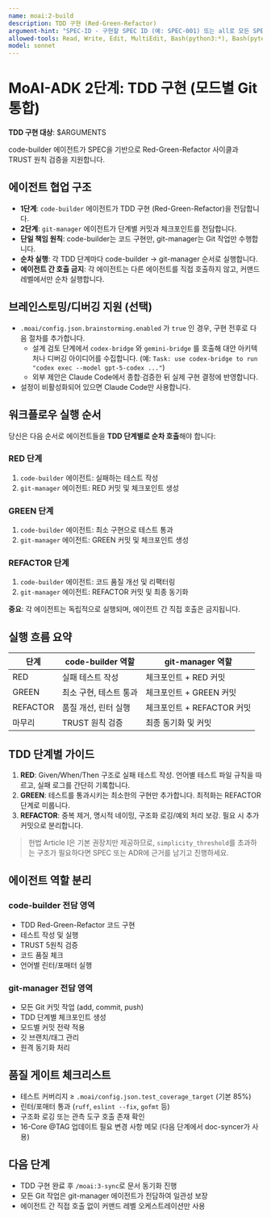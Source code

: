 ```yaml
---
name: moai:2-build
description: TDD 구현 (Red-Green-Refactor)
argument-hint: "SPEC-ID - 구현할 SPEC ID (예: SPEC-001) 또는 all로 모든 SPEC 구현"
allowed-tools: Read, Write, Edit, MultiEdit, Bash(python3:*), Bash(pytest:*), Task, WebFetch, Grep, Glob, TodoWrite
model: sonnet
---
```


# MoAI-ADK 2단계: TDD 구현 (모드별 Git 통합)

**TDD 구현 대상**: $ARGUMENTS

code-builder 에이전트가 SPEC을 기반으로 Red-Green-Refactor 사이클과 TRUST 원칙 검증을 지원합니다.

## 에이전트 협업 구조

- **1단계**: `code-builder` 에이전트가 TDD 구현 (Red-Green-Refactor)을 전담합니다.
- **2단계**: `git-manager` 에이전트가 단계별 커밋과 체크포인트를 전담합니다.
- **단일 책임 원칙**: code-builder는 코드 구현만, git-manager는 Git 작업만 수행합니다.
- **순차 실행**: 각 TDD 단계마다 code-builder → git-manager 순서로 실행합니다.
- **에이전트 간 호출 금지**: 각 에이전트는 다른 에이전트를 직접 호출하지 않고, 커맨드 레벨에서만 순차 실행합니다.

## 브레인스토밍/디버깅 지원 (선택)

- `.moai/config.json.brainstorming.enabled` 가 `true` 인 경우, 구현 전후로 다음 절차를 추가합니다.
  - 설계 검토 단계에서 `codex-bridge` 와 `gemini-bridge` 를 호출해 대안 아키텍처나 디버깅 아이디어를 수집합니다. (예: `Task: use codex-bridge to run "codex exec --model gpt-5-codex ..."`)
  - 외부 제안은 Claude Code에서 종합·검증한 뒤 실제 구현 결정에 반영합니다.
- 설정이 비활성화되어 있으면 Claude Code만 사용합니다.

## 워크플로우 실행 순서

당신은 다음 순서로 에이전트들을 **TDD 단계별로 순차 호출**해야 합니다:

### RED 단계

1. `code-builder` 에이전트: 실패하는 테스트 작성
2. `git-manager` 에이전트: RED 커밋 및 체크포인트 생성

### GREEN 단계

1. `code-builder` 에이전트: 최소 구현으로 테스트 통과
2. `git-manager` 에이전트: GREEN 커밋 및 체크포인트 생성

### REFACTOR 단계

1. `code-builder` 에이전트: 코드 품질 개선 및 리팩터링
2. `git-manager` 에이전트: REFACTOR 커밋 및 최종 동기화

**중요**: 각 에이전트는 독립적으로 실행되며, 에이전트 간 직접 호출은 금지됩니다.

## 실행 흐름 요약

| 단계     | code-builder 역할      | git-manager 역할           |
| -------- | ---------------------- | -------------------------- |
| RED      | 실패 테스트 작성       | 체크포인트 + RED 커밋      |
| GREEN    | 최소 구현, 테스트 통과 | 체크포인트 + GREEN 커밋    |
| REFACTOR | 품질 개선, 린터 실행   | 체크포인트 + REFACTOR 커밋 |
| 마무리   | TRUST 원칙 검증        | 최종 동기화 및 커밋        |

## TDD 단계별 가이드

1. **RED**: Given/When/Then 구조로 실패 테스트 작성. 언어별 테스트 파일 규칙을 따르고, 실패 로그를 간단히 기록합니다.
2. **GREEN**: 테스트를 통과시키는 최소한의 구현만 추가합니다. 최적화는 REFACTOR 단계로 미룹니다.
3. **REFACTOR**: 중복 제거, 명시적 네이밍, 구조화 로깅/예외 처리 보강. 필요 시 추가 커밋으로 분리합니다.

> 헌법 Article I은 기본 권장치만 제공하므로, `simplicity_threshold`를 초과하는 구조가 필요하다면 SPEC 또는 ADR에 근거를 남기고 진행하세요.

## 에이전트 역할 분리

### code-builder 전담 영역

- TDD Red-Green-Refactor 코드 구현
- 테스트 작성 및 실행
- TRUST 5원칙 검증
- 코드 품질 체크
- 언어별 린터/포매터 실행

### git-manager 전담 영역

- 모든 Git 커밋 작업 (add, commit, push)
- TDD 단계별 체크포인트 생성
- 모드별 커밋 전략 적용
- 깃 브랜치/태그 관리
- 원격 동기화 처리

## 품질 게이트 체크리스트

- 테스트 커버리지 ≥ `.moai/config.json.test_coverage_target` (기본 85%)
- 린터/포매터 통과 (`ruff`, `eslint --fix`, `gofmt` 등)
- 구조화 로깅 또는 관측 도구 호출 존재 확인
- 16-Core @TAG 업데이트 필요 변경 사항 메모 (다음 단계에서 doc-syncer가 사용)

## 다음 단계

- TDD 구현 완료 후 `/moai:3-sync`로 문서 동기화 진행
- 모든 Git 작업은 git-manager 에이전트가 전담하여 일관성 보장
- 에이전트 간 직접 호출 없이 커맨드 레벨 오케스트레이션만 사용
